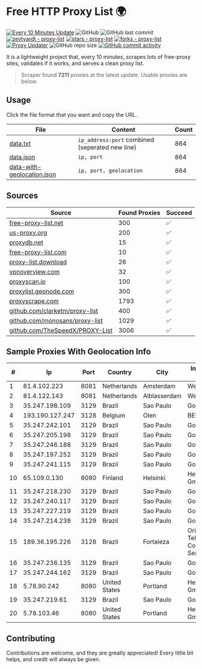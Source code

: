 
# Free HTTP Proxy List 🌍

[![Every 10 Minutes Update](https://github.com/mertguvencli/http-proxy-list/actions/workflows/main.yml/badge.svg?branch=main)](https://github.com/mertguvencli/http-proxy-list/actions/workflows/main.yml)
![GitHub](https://img.shields.io/github/license/mertguvencli/http-proxy-list)
![GitHub last commit](https://img.shields.io/github/last-commit/mertguvencli/http-proxy-list)
[![zevtyardt - proxy-list](https://img.shields.io/static/v1?label=zevtyardt&message=proxy-list&color=blue&logo=github)](https://github.com/zevtyardt/proxy-list "Go to GitHub repo")
[![stars - proxy-list](https://img.shields.io/github/stars/zevtyardt/proxy-list?style=social)](https://github.com/zevtyardt/proxy-list)
[![forks - proxy-list](https://img.shields.io/github/forks/zevtyardt/proxy-list?style=social)](https://github.com/zevtyardt/proxy-list)
[![Proxy Updater](https://github.com/zevtyardt/proxy-list/workflows/Proxy%20Updater/badge.svg)](https://github.com/zevtyardt/proxy-list/actions?query=workflow:"Proxy+Updater")
![GitHub repo size](https://img.shields.io/github/repo-size/zevtyardt/proxy-list)
[![GitHub commit activity](https://img.shields.io/github/commit-activity/m/zevtyardt/proxy-list?logo=commits)](https://github.com/zevtyardt/proxy-list/commits/main)

It is a lightweight project that, every 10 minutes, scrapes lots of free-proxy sites, validates if it works, and serves a clean proxy list.

> Scraper found **7211** proxies at the latest update. Usable proxies are below.

## Usage

Click the file format that you want and copy the URL.

|File|Content|Count|
|----|-------|-----|
|[data.txt](https://raw.githubusercontent.com/mertguvencli/http-proxy-list/main/proxy-list/data.txt)|`ip_address:port` combined (seperated new line)|864|
|[data.json](https://raw.githubusercontent.com/mertguvencli/http-proxy-list/main/proxy-list/data.json)|`ip, port`|864|
|[data-with-geolocation.json](https://raw.githubusercontent.com/mertguvencli/http-proxy-list/main/proxy-list/data-with-geolocation.json)|`ip, port, geolocation`|864|

## Sources

|Source|Found Proxies|Succeed|
|------|-------------|-------|
|[free-proxy-list.net](https://free-proxy-list.net)|300|✅|
|[us-proxy.org](https://www.us-proxy.org)|200|✅|
|[proxydb.net](http://proxydb.net)|15|✅|
|[free-proxy-list.com](https://free-proxy-list.com/?page=&port=&type%5B%5D=http&type%5B%5D=https&up_time=0&search=Search)|10|✅|
|[proxy-list.download](https://www.proxy-list.download/HTTP)|26|✅|
|[vpnoverview.com](https://vpnoverview.com/privacy/anonymous-browsing/free-proxy-servers)|32|✅|
|[proxyscan.io](https://www.proxyscan.io)|100|✅|
|[proxylist.geonode.com](https://proxylist.geonode.com/api/proxy-list?limit=300&page=1&sort_by=lastChecked&sort_type=desc&protocols=http,https)|300|✅|
|[proxyscrape.com](https://api.proxyscrape.com/v2/?request=displayproxies&protocol=http&timeout=10000&country=all&ssl=all&anonymity=all)|1793|✅|
|[github.com/clarketm/proxy-list](https://raw.githubusercontent.com/clarketm/proxy-list/master/proxy-list-raw.txt)|400|✅|
|[github.com/monosans/proxy-list](https://raw.githubusercontent.com/monosans/proxy-list/main/proxies/http.txt)|1029|✅|
|[github.com/TheSpeedX/PROXY-List](https://raw.githubusercontent.com/TheSpeedX/PROXY-List/master/http.txt)|3006|✅|


## Sample Proxies With Geolocation Info

|#|Ip|Port|Country|City|Internet Service Provider|
|-|--|----|-------|----|-------------------------|
|1|81.4.102.223|8081|Netherlands|Amsterdam|WeservIT|
|2|81.4.122.143|8081|Netherlands|Alblasserdam|WeservIT|
|3|35.247.198.109|3129|Brazil|Sao Paulo|Google LLC|
|4|193.190.127.247|3128|Belgium|Olen|BELNET|
|5|35.247.242.101|3129|Brazil|Sao Paulo|Google LLC|
|6|35.247.205.198|3129|Brazil|Sao Paulo|Google LLC|
|7|35.247.246.188|3129|Brazil|Sao Paulo|Google LLC|
|8|35.247.197.252|3129|Brazil|Sao Paulo|Google LLC|
|9|35.247.241.115|3129|Brazil|Sao Paulo|Google LLC|
|10|65.109.0.130|8080|Finland|Helsinki|Hetzner Online GmbH|
|11|35.247.218.230|3129|Brazil|Sao Paulo|Google LLC|
|12|35.247.240.117|3129|Brazil|Sao Paulo|Google LLC|
|13|35.247.227.219|3129|Brazil|Sao Paulo|Google LLC|
|14|35.247.214.238|3129|Brazil|Sao Paulo|Google LLC|
|15|189.36.195.226|3128|Brazil|Fortaleza|Orion Telecomunicações Comercio e Serviços LTDA|
|16|35.247.236.135|3129|Brazil|Sao Paulo|Google LLC|
|17|35.247.244.162|3129|Brazil|Sao Paulo|Google LLC|
|18|5.78.90.242|8080|United States|Portland|Hetzner Online GmbH|
|19|35.247.219.61|3129|Brazil|Sao Paulo|Google LLC|
|20|5.78.103.46|8080|United States|Portland|Hetzner Online GmbH|



## Contributing

Contributions are welcome, and they are greatly appreciated! Every
little bit helps, and credit will always be given.


